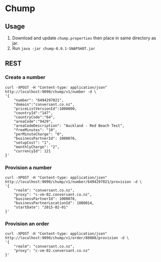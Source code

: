 # Chump

## Usage
1. Download and update `chump.properties` then place in same directory as jar.
2. Run `java -jar chump-0.0.1-SNAPSHOT.jar`

## REST
### Create a number
    curl -XPOST -H "Content-type: application/json" http://localhost:9090/chump/v1/number -d \
    '{
        "number": "6494297021",
        "domain":"conversant.co.nz",
        "priceListVersionId":1000000,
        "countryId":"147",
        "countryCode":"64",
        "areaCode":"9429",
        "areaCodeDescription": "Auckland - Red Beach Test",
        "freeMinutes": "10",
        "perMinuteCharge": "0",
        "businessPartnerId": 1000076,
        "setupCost": "1",
        "monthlyCharge": "2",
        "currencyId": 121
    }'

### Provision a number
    curl -XPOST -H "Content-type: application/json" http://localhost:9090/chump/v1/number/6494297021/provision -d \
    '{
        "realm": "conversant.co.nz",
        "proxy": "c-vm-02.conversant.co.nz",
        "businessPartnerId": 1000076, 
        "businessPartnerLocationId": 1000014, 
        "startDate": "2015-02-01"
    }'
    
### Provision an order
    curl -XPOST -H "Content-type: application/json" http://localhost:9090/chump/v1/order/80088/provision -d \
    '{
        "realm": "conversant.co.nz",
        "proxy": "c-vm-02.conversant.co.nz"
    }'